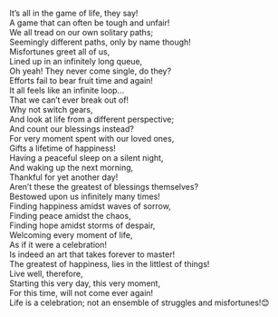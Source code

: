 It’s all in the game of life, they say!<br>
A game that can often be tough and unfair!<br>
We all tread on our own solitary paths;<br>
Seemingly different paths, only by name though!<br>
Misfortunes greet all of us,<br>
Lined up in an infinitely long queue,<br>
Oh yeah! They never come single, do they?<br>
Efforts fail to bear fruit time and again!<br>
It all feels like an infinite loop…<br>
That we can’t ever break out of!<br>
Why not switch gears,<br>
And look at life from a different perspective;<br>
And count our blessings instead?<br>
For very moment spent with our loved ones,<br>
Gifts a lifetime of happiness!<br>
Having a peaceful sleep on a silent night,<br>
And waking up the next morning,<br>
Thankful for yet another day!<br>
Aren’t these the greatest of blessings themselves?<br>
Bestowed upon us infinitely many times!<br>
Finding happiness amidst waves of sorrow,<br>
Finding peace amidst the chaos,<br>
Finding hope amidst storms of despair,<br>
Welcoming every moment of life,<br>
As if it were a celebration!<br>
Is indeed an art that takes forever to master!<br>
The greatest of happiness, lies in the littlest of things!<br>
Live well, therefore,<br>
Starting this very day, this very moment,<br>
For this time, will not come ever again!<br>
Life is a celebration; not an ensemble of struggles and misfortunes!😊<br>

